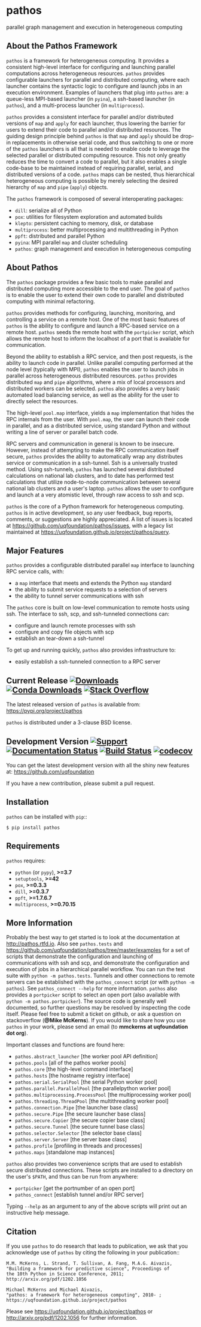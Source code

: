pathos
======
parallel graph management and execution in heterogeneous computing

About the Pathos Framework
--------------------------
``pathos`` is a framework for heterogeneous computing. It provides a consistent
high-level interface for configuring and launching parallel computations
across heterogeneous resources. ``pathos`` provides configurable launchers for
parallel and distributed computing, where each launcher contains the
syntactic logic to configure and launch jobs in an execution environment.
Examples of launchers that plug into ``pathos`` are: a queue-less MPI-based
launcher (in ``pyina``), a ssh-based launcher (in ``pathos``), and a multi-process
launcher (in ``multiprocess``).

``pathos`` provides a consistent interface for parallel and/or distributed
versions of ``map`` and ``apply`` for each launcher, thus lowering the barrier
for users to extend their code to parallel and/or distributed resources.
The guiding design principle behind ``pathos`` is that ``map`` and ``apply``
should be drop-in replacements in otherwise serial code, and thus switching
to one or more of the ``pathos`` launchers is all that is needed to enable
code to leverage the selected parallel or distributed computing resource.
This not only greatly reduces the time to convert a code to parallel, but it
also enables a single code-base to be maintained instead of requiring
parallel, serial, and distributed versions of a code. ``pathos`` maps can be
nested, thus hierarchical heterogeneous computing is possible by merely
selecting the desired hierarchy of ``map`` and ``pipe`` (``apply``) objects.

The ``pathos`` framework is composed of several interoperating packages:

* ``dill``: serialize all of Python
* ``pox``: utilities for filesystem exploration and automated builds
* ``klepto``: persistent caching to memory, disk, or database
* ``multiprocess``: better multiprocessing and multithreading in Python
* ``ppft``: distributed and parallel Python
* ``pyina``: MPI parallel ``map`` and cluster scheduling
* ``pathos``: graph management and execution in heterogeneous computing


About Pathos
------------
The ``pathos`` package provides a few basic tools to make parallel and
distributed computing more accessible to the end user. The goal of ``pathos``
is to enable the user to extend their own code to parallel and distributed
computing with minimal refactoring.

``pathos`` provides methods for configuring, launching, monitoring, and
controlling a service on a remote host. One of the most basic features
of ``pathos`` is the ability to configure and launch a RPC-based service
on a remote host. ``pathos`` seeds the remote host with the  ``portpicker``
script, which allows the remote host to inform the localhost of a port
that is available for communication.

Beyond the ability to establish a RPC service, and then post requests,
is the ability to launch code in parallel. Unlike parallel computing
performed at the node level (typically with MPI), ``pathos`` enables the
user to launch jobs in parallel across heterogeneous distributed resources.
``pathos`` provides distributed ``map`` and ``pipe`` algorithms, where a mix of
local processors and distributed workers can be selected.  ``pathos``
also provides a very basic automated load balancing service, as well as
the ability for the user to directly select the resources.

The high-level ``pool.map`` interface, yields a ``map`` implementation that
hides the RPC internals from the user. With ``pool.map``, the user can launch
their code in parallel, and as a distributed service, using standard Python
and without writing a line of server or parallel batch code.

RPC servers and communication in general is known to be insecure.  However,
instead of attempting to make the RPC communication itself secure, ``pathos``
provides the ability to automatically wrap any distributes service or
communication in a ssh-tunnel. Ssh is a universally trusted method.
Using ssh-tunnels, ``pathos`` has launched several distributed calculations
on national lab clusters, and to date has performed test calculations
that utilize node-to-node communication between several national lab clusters
and a user's laptop.  ``pathos`` allows the user to configure and launch
at a very atomistic level, through raw access to ssh and scp. 

``pathos`` is the core of a Python framework for heterogeneous computing.
``pathos`` is in active development, so any user feedback, bug reports, comments,
or suggestions are highly appreciated.  A list of issues is located at https://github.com/uqfoundation/pathos/issues, with a legacy list maintained at https://uqfoundation.github.io/project/pathos/query.


Major Features
--------------
``pathos`` provides a configurable distributed parallel ``map`` interface
to launching RPC service calls, with:

* a ``map`` interface that meets and extends the Python ``map`` standard
* the ability to submit service requests to a selection of servers
* the ability to tunnel server communications with ssh

The ``pathos`` core is built on low-level communication to remote hosts using
ssh. The interface to ssh, scp, and ssh-tunneled connections can:

* configure and launch remote processes with ssh
* configure and copy file objects with scp
* establish an tear-down a ssh-tunnel

To get up and running quickly, ``pathos`` also provides infrastructure to:

* easily establish a ssh-tunneled connection to a RPC server


Current Release
[![Downloads](https://static.pepy.tech/personalized-badge/pathos?period=total&units=international_system&left_color=grey&right_color=blue&left_text=pypi%20downloads)](https://pepy.tech/project/pathos)
[![Conda Downloads](https://img.shields.io/conda/dn/conda-forge/pathos?color=blue&label=conda%20downloads)](https://anaconda.org/conda-forge/pathos)
[![Stack Overflow](https://img.shields.io/badge/stackoverflow-get%20help-black.svg)](https://stackoverflow.com/questions/tagged/pathos)
---------------
The latest released version of ``pathos`` is available from:
    https://pypi.org/project/pathos

``pathos`` is distributed under a 3-clause BSD license.


Development Version
[![Support](https://img.shields.io/badge/support-the%20UQ%20Foundation-purple.svg?style=flat&colorA=grey&colorB=purple)](http://www.uqfoundation.org/pages/donate.html)
[![Documentation Status](https://readthedocs.org/projects/pathos/badge/?version=latest)](https://pathos.readthedocs.io/en/latest/?badge=latest)
[![Build Status](https://travis-ci.com/uqfoundation/pathos.svg?label=build&logo=travis&branch=master)](https://travis-ci.com/github/uqfoundation/pathos)
[![codecov](https://codecov.io/gh/uqfoundation/pathos/branch/master/graph/badge.svg)](https://codecov.io/gh/uqfoundation/pathos)
-------------------
You can get the latest development version with all the shiny new features at:
    https://github.com/uqfoundation

If you have a new contribution, please submit a pull request.


Installation
------------
``pathos`` can be installed with ``pip``::

    $ pip install pathos


Requirements
------------
``pathos`` requires:

* ``python`` (or ``pypy``), **>=3.7**
* ``setuptools``, **>=42**
* ``pox``, **>=0.3.3**
* ``dill``, **>=0.3.7**
* ``ppft``, **>=1.7.6.7**
* ``multiprocess``, **>=0.70.15**


More Information
----------------
Probably the best way to get started is to look at the documentation at
http://pathos.rtfd.io. Also see ``pathos.tests`` and https://github.com/uqfoundation/pathos/tree/master/examples for a set of scripts that demonstrate the
configuration and launching of communications with ssh and scp, and demonstrate
the configuration and execution of jobs in a hierarchical parallel workflow.
You can run the test suite with ``python -m pathos.tests``. Tunnels and other
connections to remote servers can be established with the ``pathos_connect``
script (or with ``python -m pathos``). See ``pathos_connect --help`` for more
information.  ``pathos`` also provides a ``portpicker`` script to select an
open port (also available with ``python -m pathos.portpicker``). The source
code is generally well documented, so further questions may be resolved by
inspecting the code itself.  Please feel free to submit a ticket on github,
or ask a question on stackoverflow (**@Mike McKerns**). If you would like to
share how you use ``pathos`` in your work, please send an email (to **mmckerns
at uqfoundation dot org**).

Important classes and functions are found here:

* ``pathos.abstract_launcher``           [the worker pool API definition]
* ``pathos.pools``                       [all of the pathos worker pools]
* ``pathos.core``                        [the high-level command interface] 
* ``pathos.hosts``                       [the hostname registry interface] 
* ``pathos.serial.SerialPool``           [the serial Python worker pool]
* ``pathos.parallel.ParallelPool``       [the parallelpython worker pool]
* ``pathos.multiprocessing.ProcessPool`` [the multiprocessing worker pool]
* ``pathos.threading.ThreadPool``        [the multithreading worker pool]
* ``pathos.connection.Pipe``             [the launcher base class]
* ``pathos.secure.Pipe``                 [the secure launcher base class]
* ``pathos.secure.Copier``               [the secure copier  base class]
* ``pathos.secure.Tunnel``               [the secure tunnel base class]
* ``pathos.selector.Selector``           [the selector base class]
* ``pathos.server.Server``               [the server base class]
* ``pathos.profile``                     [profiling in threads and processes]
* ``pathos.maps``                        [standalone map instances]

``pathos`` also provides two convenience scripts that are used to establish
secure distributed connections. These scripts are installed to a directory
on the user's ``$PATH``, and thus can be run from anywhere:

* ``portpicker``                         [get the portnumber of an open port]
* ``pathos_connect``                     [establish tunnel and/or RPC server]

Typing ``--help`` as an argument to any of the above scripts will print out an
instructive help message.


Citation
--------
If you use ``pathos`` to do research that leads to publication, we ask that you
acknowledge use of ``pathos`` by citing the following in your publication::

    M.M. McKerns, L. Strand, T. Sullivan, A. Fang, M.A.G. Aivazis,
    "Building a framework for predictive science", Proceedings of
    the 10th Python in Science Conference, 2011;
    http://arxiv.org/pdf/1202.1056

    Michael McKerns and Michael Aivazis,
    "pathos: a framework for heterogeneous computing", 2010- ;
    https://uqfoundation.github.io/project/pathos

Please see https://uqfoundation.github.io/project/pathos or
http://arxiv.org/pdf/1202.1056 for further information.

